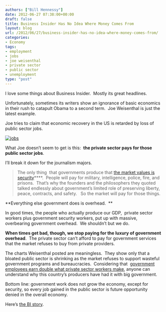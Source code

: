 ```yaml
---
authors: ["Bill Hennessy"]
date: 2012-06-27 07:38:00+00:00
draft: false
title: Business Insider Has No Idea Where Money Comes From
layout: blog
url: /2012/06/27/business-insider-has-no-idea-where-money-comes-from/
categories:
- Economy
tags:
- employment
- jobs
- joe weisenthal
- private sector
- public sector
- unemployment
type: "post"
---
```


I love some things about Business Insider.  Mostly its great headlines.

Unfortunately, sometimes its writers show an ignorance of basic economics in their rush to catapult Obama to a second term.  Joe Weisenthal is just the latest example.

Joe tries to claim that economic recovery in the US is retarded by loss of public sector jobs.

[![jobs](https://ludicrite.files.wordpress.com/2012/06/jobs_thumb.jpg)
](https://ludicrite.files.wordpress.com/2012/06/jobs.jpg)

What Joe doesn’t seem to get is this:  **the private sector pays for those public sector jobs**.

I’ll break it down for the journalism majors.


> The only thing  that governments produce that [the market values is security](https://voices.yahoo.com/the-pentagons-map-53972.html)****.  People will pay for military, intelligence, police, fire, and prisons.  That’s why the founders and the philosophers they quoted talked endlessly about government’s limited role of preserving liberty, peace, contracts, and safety.   So the market will pay for those things.


**Everything else government does is overhead.  **

In good times, the people who actually produce our GDP,  private sector workers plus government security workers, put up with massive, overbearing government overhead.  We shouldn’t but we do.

**When times get bad, though, we stop paying for the luxury of government overhead**.  The private sector can’t afford to pay for government services that the market refuses to buy from private providers.

The charts Weisenthal posted are meaningless.  They show only that a bloated public sector is shrinking as the market refuses to support wasteful government programs and bureaucracies.  Considering that  [government employees earn double what private sector workers make](https://www.usatoday.com/money/economy/income/2010-08-10-1Afedpay10_ST_N.htm), anyone can understand why this country’s producers have had it with big government.

Bottom line: government work does not grow the economy, except for security, so every job gained in the public sector is future opportunity denied in the overall economy.

Here’s [the BI story](https://www.businessinsider.com/obamas-first-term-and-bushs-first-term-2012-6).
